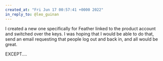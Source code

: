 ```yaml
---
created_at: "Fri Jun 17 00:57:41 +0000 2022"
in_reply_to: @leo_guinan
---
```


I created a new one specifically for Feather linked to the product account and switched over the keys. I was hoping that I would be able to do that, send an email requesting that people log out and back in, and all would be great.

EXCEPT....